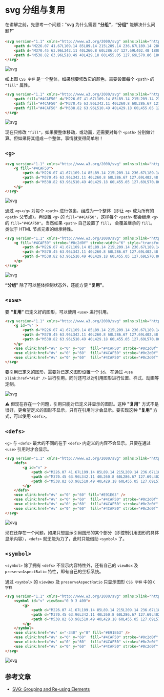 # svg 分组与复用

在讲解之前，先思考一个问题："svg 为什么需要 **“分组”**，**“分组”** 能解决什么问题❓"

```html
<svg version="1.1" xmlns="http://www.w3.org/2000/svg" xmlns:xlink="http://www.w3.org/1999/xlink" preserveAspectRatio="xMidYMid meet" viewBox="0 0 640 300" width="640" height="300">
    <path d="M226.07 41.67L109.14 85L89.14 215L209.14 236.67L189.14 280L69.14 236.67L85.41 63.33L209.14 20L226.07 41.67Z"></path>
    <path d="M370.45 63.96L342.11 40L260.8 60L286.67 127.69L402.48 180L326.1 280L219.41 260L241.83 237.58L328.56 262.86L376.36 180L264.25 140L238.63 60L353.94 20L376.36 40L370.45 63.96Z"></path>
    <path d="M538.82 63.96L510.49 40L429.18 60L455.05 127.69L570.86 180L494.47 280L387.78 260L410.2 237.58L496.94 262.86L544.74 180L432.63 140L407 60L522.32 20L544.74 40L538.82 63.96Z"></path>
</svg>
```

![svg](./imgs/CSS-INIT.svg)

如上图 `CSS 字样` 是一个整体，如果想要修改它的颜色，需要设置每个 `<path>` 的 `"fill"` 属性。

```html
<svg version="1.1" xmlns="http://www.w3.org/2000/svg" xmlns:xlink="http://www.w3.org/1999/xlink" preserveAspectRatio="xMidYMid meet" viewBox="0 0 640 300" width="640" height="300">
    <path fill="#4CAF50" d="M226.07 41.67L109.14 85L89.14 215L209.14 236.67L189.14 280L69.14 236.67L85.41 63.33L209.14 20L226.07 41.67Z"></path>
    <path fill="#4CAF50" d="M370.45 63.96L342.11 40L260.8 60L286.67 127.69L402.48 180L326.1 280L219.41 260L241.83 237.58L328.56 262.86L376.36 180L264.25 140L238.63 60L353.94 20L376.36 40L370.45 63.96Z"></path>
    <path fill="#4CAF50" d="M538.82 63.96L510.49 40L429.18 60L455.05 127.69L570.86 180L494.47 280L387.78 260L410.2 237.58L496.94 262.86L544.74 180L432.63 140L407 60L522.32 20L544.74 40L538.82 63.96Z"></path>
</svg>
```

![svg](./imgs/CSS-COLOR.svg)

现在只修改 `"fill"`，如果要整体移动，或动画，还需要对每个 `<path>` 分别做计算。但如果将其组成一个整体，事情就变得简单啦！

## `<g>`

```html
<svg version="1.1" xmlns="http://www.w3.org/2000/svg" xmlns:xlink="http://www.w3.org/1999/xlink" preserveAspectRatio="xMidYMid meet" viewBox="0 0 640 300" width="640" height="300">
    <g fill="#4CAF50">
        <path d="M226.07 41.67L109.14 85L89.14 215L209.14 236.67L189.14 280L69.14 236.67L85.41 63.33L209.14 20L226.07 41.67Z"></path>
        <path d="M370.45 63.96L342.11 40L260.8 60L286.67 127.69L402.48 180L326.1 280L219.41 260L241.83 237.58L328.56 262.86L376.36 180L264.25 140L238.63 60L353.94 20L376.36 40L370.45 63.96Z"></path>
        <path d="M538.82 63.96L510.49 40L429.18 60L455.05 127.69L570.86 180L494.47 280L387.78 260L410.2 237.58L496.94 262.86L544.74 180L432.63 140L407 60L522.32 20L544.74 40L538.82 63.96Z"></path>
    </g>
</svg>
```

![svg](./imgs/CSS-GROUP.svg)

通过 `<g></g>` 对每个 `<path>` 进行包裹，组成为一个整体（即让 `<g>` 成为所有的 `<path>` 父节点）。再设置 `<g>` 的 `fill="#4CAF50"`，这样每个 `<path>` 都会继承 `<g>` 的 `fill="#4CAF50"`。当然如果 `<path>` 自己设置了 `fill`， 会覆盖继承的 `fill`。类似于 HTML 节点元素的继承特性。


```html
<svg version="1.1" xmlns="http://www.w3.org/2000/svg" xmlns:xlink="http://www.w3.org/1999/xlink" preserveAspectRatio="xMidYMid meet" viewBox="0 0 640 300" width="640" height="300">
    <g fill="#4CAF50" stroke="#0c2d0f" stroke-width="6" style="transform: scale(0.8) rotate(180deg) translate(-100%, -100%);">
        <path d="M226.07 41.67L109.14 85L89.14 215L209.14 236.67L189.14 280L69.14 236.67L85.41 63.33L209.14 20L226.07 41.67Z"></path>
        <path d="M370.45 63.96L342.11 40L260.8 60L286.67 127.69L402.48 180L326.1 280L219.41 260L241.83 237.58L328.56 262.86L376.36 180L264.25 140L238.63 60L353.94 20L376.36 40L370.45 63.96Z"></path>
        <path d="M538.82 63.96L510.49 40L429.18 60L455.05 127.69L570.86 180L494.47 280L387.78 260L410.2 237.58L496.94 262.86L544.74 180L432.63 140L407 60L522.32 20L544.74 40L538.82 63.96Z"></path>
    </g>
</svg>

```

![svg](./imgs/CSS-GROUP-MORE.svg)

**“分组”** 除了可以整体控制状态外，还能方便 **“复用”**。

## `<use>`

要 **“复用”** 已定义好的图形，可以使用 `<use>` 进行引用。

```html
<svg version="1.1" xmlns="http://www.w3.org/2000/svg" xmlns:xlink="http://www.w3.org/1999/xlink" preserveAspectRatio="xMidYMid meet" viewBox="0 0 640 600" width="640" height="300">
    <g id="v" >
        <path d="M226.07 41.67L109.14 85L89.14 215L209.14 236.67L189.14 280L69.14 236.67L85.41 63.33L209.14 20L226.07 41.67Z"></path>
        <path d="M370.45 63.96L342.11 40L260.8 60L286.67 127.69L402.48 180L326.1 280L219.41 260L241.83 237.58L328.56 262.86L376.36 180L264.25 140L238.63 60L353.94 20L376.36 40L370.45 63.96Z"></path>
        <path d="M538.82 63.96L510.49 40L429.18 60L455.05 127.69L570.86 180L494.47 280L387.78 260L410.2 237.58L496.94 262.86L544.74 180L432.63 140L407 60L522.32 20L544.74 40L538.82 63.96Z"></path>
    </g>
    <use xlink:href="#v" x="0" y="60"  fill="#4CAF50" stroke="#0c2d0f" stroke-width="6" style="transform: scale(0.6) rotate(180deg) translate(-20%, -170%);"/>
    <use xlink:href="#v" x="0" y="60"  fill="#4CAF50" stroke="#0c2d0f" stroke-width="6" style="transform: scale(0.4) rotate(180deg) translate(-150%, -240%);"/>
    <use xlink:href="#v" x="0" y="60"  fill="#4CAF50" stroke="#0c2d0f" stroke-width="6" style="transform: scale(0.2) rotate(180deg) translate(-460%, -460%);"/>
</svg>
```
要引用已定义的图形，需要对已定义图形设置一个 `id`。 在通过 `<use xlink:href="#id" />` 进行引用。同时还可以对引用图形进行位置、样式、动画等定制。

![svg](./imgs/CSS-GROUP-MORE-USE.svg)

⚠️ 但现在存在一个问题，引用只能对已定义并显示的图形。这种 **"复用"** 方式不是很好，更希望定义的图形不显示，只有在引用时才会显示。要实现这种 **"复用"** 方式，可以使用 `<defs>`。

## `<defs>`

`<g>` 与 `<defs>` 最大的不同的在于 `<defs>` 内定义的内容不会显示。只要在通过`<use>` 引用时才会显示。

```html
<svg version="1.1" xmlns="http://www.w3.org/2000/svg" xmlns:xlink="http://www.w3.org/1999/xlink" preserveAspectRatio="xMidYMid meet" viewBox="0 0 640 600" width="640" height="300">
    <defs>
        <g id="v" >
            <path d="M226.07 41.67L109.14 85L89.14 215L209.14 236.67L189.14 280L69.14 236.67L85.41 63.33L209.14 20L226.07 41.67Z"></path>
            <path d="M370.45 63.96L342.11 40L260.8 60L286.67 127.69L402.48 180L326.1 280L219.41 260L241.83 237.58L328.56 262.86L376.36 180L264.25 140L238.63 60L353.94 20L376.36 40L370.45 63.96Z"></path>
            <path d="M538.82 63.96L510.49 40L429.18 60L455.05 127.69L570.86 180L494.47 280L387.78 260L410.2 237.58L496.94 262.86L544.74 180L432.63 140L407 60L522.32 20L544.74 40L538.82 63.96Z"></path>
        </g>
    </defs>
    <use xlink:href="#v" x="0" y="60" fill="#E91E63" />
    <use xlink:href="#v" x="0" y="60"  fill="#4CAF50" stroke="#0c2d0f" stroke-width="6" style="transform: scale(0.6) rotate(180deg) translate(-20%, -170%);"/>
    <use xlink:href="#v" x="0" y="60"  fill="#4CAF50" stroke="#0c2d0f" stroke-width="6" style="transform: scale(0.4) rotate(180deg) translate(-150%, -240%);"/>
    <use xlink:href="#v" x="0" y="60"  fill="#4CAF50" stroke="#0c2d0f" stroke-width="6" style="transform: scale(0.2) rotate(180deg) translate(-460%, -460%);"/>
</svg>
```

![svg](./imgs/CSS-GROUP-MORE-DEFS.svg)

现在还存在一个问题，如果只想显示引用图形的某个部分（即控制引用图形的具体显示内容），`<defs>` 就无能为力了，此时只能借助 `<symbol>` 了。

## `<symbol>`

`<symbol>` 除了拥有 `<defs>` 不显示内容特性外，还有自己的 `viewBox` 及 `preserveAspectRatio` 特性，即有自己的坐标系统。

通过 `<symbol>` 的 `viewBox` 及 `preserveAspectRatio` 只显示图形 `CSS 字样` 中的 `C 字样`

```html
<svg version="1.1" xmlns="http://www.w3.org/2000/svg" xmlns:xlink="http://www.w3.org/1999/xlink" preserveAspectRatio="xMidYMid meet" viewBox="0 0 640 600" width="640" height="300">
    <symbol id="v" viewBox="0 0 3 400">
        <g>
            <path d="M226.07 41.67L109.14 85L89.14 215L209.14 236.67L189.14 280L69.14 236.67L85.41 63.33L209.14 20L226.07 41.67Z"></path>
            <path d="M370.45 63.96L342.11 40L260.8 60L286.67 127.69L402.48 180L326.1 280L219.41 260L241.83 237.58L328.56 262.86L376.36 180L264.25 140L238.63 60L353.94 20L376.36 40L370.45 63.96Z"></path>
            <path d="M538.82 63.96L510.49 40L429.18 60L455.05 127.69L570.86 180L494.47 280L387.78 260L410.2 237.58L496.94 262.86L544.74 180L432.63 140L407 60L522.32 20L544.74 40L538.82 63.96Z"></path>
        </g>
    </symbol>
    <use xlink:href="#v" x="-340" y="0" fill="#E91E63" />
    <use xlink:href="#v" x="0" y="60"  fill="#4CAF50" stroke="#0c2d0f" stroke-width="6" style="transform: scale(0.6) rotate(180deg) translate(-20%, -180%);"/>
    <use xlink:href="#v" x="0" y="60"  fill="#4CAF50" stroke="#0c2d0f" stroke-width="6" style="transform: scale(0.4) rotate(180deg) translate(-150%, -250%);"/>
    <use xlink:href="#v" x="0" y="60"  fill="#4CAF50" stroke="#0c2d0f" stroke-width="6" style="transform: scale(0.2) rotate(180deg) translate(-460%, -470%);"/>
</svg>

```

![svg](./imgs/CSS-GROUP-MORE-SYMBOL.svg)


## 参考文章

- [SVG: Grouping and Re-using Elements](http://frontendbabel.info/articles/svg-grouping-and-reusing-elements/)